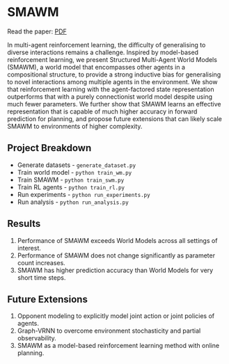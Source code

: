 # SMAWM

Read the paper: [PDF](https://jetnew.io/assets/pdf/new2021structured.pdf)

In multi-agent reinforcement learning, the difficulty of generalising to diverse interactions remains a challenge. Inspired by model-based reinforcement learning, we present Structured Multi-Agent World Models (SMAWM), a world model that encompasses other agents in a compositional structure, to provide a strong inductive bias for generalising to novel interactions among multiple agents in the environment. We show that reinforcement learning with the agent-factored state representation outperforms that with a purely connectionist world model despite using much fewer parameters. We further show that SMAWM learns an effective representation that is capable of much higher accuracy in forward prediction for planning, and propose future extensions that can likely scale SMAWM to environments of higher complexity.

## Project Breakdown

* Generate datasets - `generate_dataset.py`
* Train world model - `python train_wm.py`
* Train SMAWM - `python train_swm.py`
* Train RL agents - `python train_rl.py`
* Run experiments - `python run_experiments.py`
* Run analysis - `python run_analysis.py`

## Results

1. Performance of SMAWM exceeds World Models across all settings of interest.
2. Performance of SMAWM does not change significantly as parameter count increases.
3. SMAWM has higher prediction accuracy than World Models for very short time steps.

## Future Extensions

1. Opponent modeling to explicitly model joint action or joint policies of agents.
2. Graph-VRNN to overcome environment stochasticity and partial observability.
3. SMAWM as a model-based reinforcement learning method with online planning.